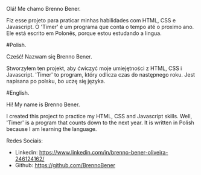 Olá! Me chamo Brenno Bener.

Fiz esse projeto para praticar minhas habilidades com HTML, CSS e Javascript.
O 'Timer' é um programa que conta o tempo até o proximo ano.
Ele está escrito em Polonês, porque estou estudando a lingua.


 #Polish.

 Cześć! Nazwam się Brenno Bener.

 Stworzyłem ten projekt, aby ćwiczyć moje umiejętności z HTML, CSS i Javascript.
'Timer' to program, który odlicza czas do następnego roku.
Jest napisana po polsku, bo uczę się języka.


#English.

Hi! My name is Brenno Bener.

 I created this project to practice my HTML, CSS and Javascript skills.
Well, 'Timer' is a program that counts down to the next year.
It is written in Polish because I am learning the language.


Redes Sociais:
 - Linkedin: https://www.linkedin.com/in/brenno-bener-oliveira-246124162/
 - Github: https://github.com/BrennoBener